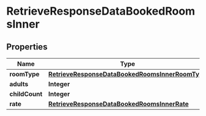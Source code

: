 

# RetrieveResponseDataBookedRoomsInner

## Properties

Name | Type | Description | Notes
------------ | ------------- | ------------- | -------------
**roomType** | [**RetrieveResponseDataBookedRoomsInnerRoomType**](RetrieveResponseDataBookedRoomsInnerRoomType.md) |  |  [optional]
**adults** | **Integer** |  |  [optional]
**childCount** | **Integer** |  |  [optional]
**rate** | [**RetrieveResponseDataBookedRoomsInnerRate**](RetrieveResponseDataBookedRoomsInnerRate.md) |  |  [optional]




